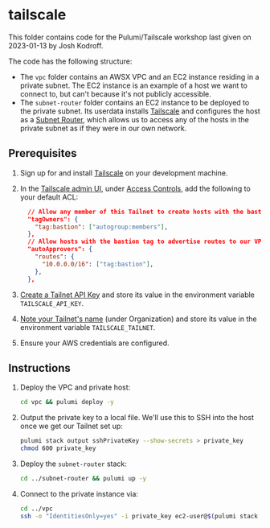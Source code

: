 # tailscale

This folder contains code for the Pulumi/Tailscale workshop last given on 2023-01-13 by Josh Kodroff.

The code has the following structure:

- The `vpc` folder contains an AWSX VPC and an EC2 instance residing in a private subnet. The EC2 instance is an example of a host we want to connect to, but can't because it's not publicly accessible.
- The `subnet-router` folder contains an EC2 instance to be deployed to the private subnet. Its userdata installs [Tailscale](https://tailscale.com/) and configures the host as a [Subnet Router](https://tailscale.com/kb/1019/subnets/), which allows us to access any of the hosts in the private subnet as if they were in our own network.

## Prerequisites

1. Sign up for and install [Tailscale](https://tailscale.com/) on your development machine.
1. In the [Tailscale admin UI](https://login.tailscale.com/admin), under [Access Controls](https://login.tailscale.com/admin/acls), add the following to your default ACL:

    ```json
      // Allow any member of this Tailnet to create hosts with the bastion tag:
      "tagOwners": {
        "tag:bastion": ["autogroup:members"],
      },
      // Allow hosts with the bastion tag to advertise routes to our VPC's CIDR block:
      "autoApprovers": {
        "routes": {
          "10.0.0.0/16": ["tag:bastion"],
        },
      },
    ```

1. [Create a Tailnet API Key](https://login.tailscale.com/admin/settings/keys) and store its value in the environment variable `TAILSCALE_API_KEY`.
1. [Note your Tailnet's name](https://login.tailscale.com/admin/settings/general) (under Organization) and store its value in the environment variable `TAILSCALE_TAILNET`.
1. Ensure your AWS credentials are configured.

## Instructions

1. Deploy the VPC and private host:

    ```bash
    cd vpc && pulumi deploy -y
    ```

1. Output the private key to a local file. We'll use this to SSH into the host once we get our Tailnet set up:

    ```bash
    pulumi stack output sshPrivateKey --show-secrets > private_key
    chmod 600 private_key
    ```

1. Deploy the `subnet-router` stack:

    ```bash
    cd ../subnet-router && pulumi up -y
    ```

1. Connect to the private instance via:

    ```bash
    cd ../vpc
    ssh -o "IdentitiesOnly=yes" -i private_key ec2-user@$(pulumi stack output privateInstanceIp)
    ```

